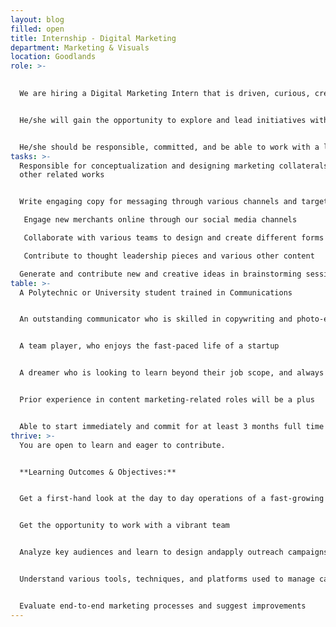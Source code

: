 ```yaml
---
layout: blog
filled: open
title: Internship - Digital Marketing
department: Marketing & Visuals
location: Goodlands
role: >-
  

  We are hiring a Digital Marketing Intern that is driven, curious, creative, and motivated 


  He/she will gain the opportunity to explore and lead initiatives within the company that will leave a visible impact.


  He/she should be responsible, committed, and be able to work with a level of autonomy with a flair for imaginative communication and knowlege of B2B social media channels
tasks: >-
  Responsible for conceptualization and designing marketing collaterals and
  other related works 


  Write engaging copy for messaging through various channels and target various groups 

   Engage new merchants online through our social media channels

   Collaborate with various teams to design and create different forms of marketing collaterals, such as social media graphic, web collateral, etc

   Contribute to thought leadership pieces and various other content 

  Generate and contribute new and creative ideas in brainstorming sessions
table: >-
  A Polytechnic or University student trained in Communications 


  An outstanding communicator who is skilled in copywriting and photo-editing software (Photoshop, Illustrator, Lightroom)


  A team player, who enjoys the fast-paced life of a startup 


  A dreamer who is looking to learn beyond their job scope, and always looking to innovate and suggest new more effective ways to do various tasks


  Prior experience in content marketing-related roles will be a plus 


  Able to start immediately and commit for at least 3 months full time
thrive: >-
  You are open to learn and eager to contribute.


  **Learning Outcomes & Objectives:**


  Get a first-hand look at the day to day operations of a fast-growing startup 


  Get the opportunity to work with a vibrant team 


  Analyze key audiences and learn to design andapply outreach campaigns to reach them effectively 


  Understand various tools, techniques, and platforms used to manage campaigns and social media channels 


  Evaluate end-to-end marketing processes and suggest improvements
---
```


